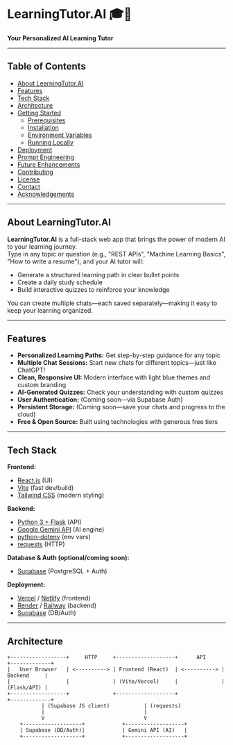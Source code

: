 # LearningTutor.AI 🎓🤖

**Your Personalized AI Learning Tutor**

---

## Table of Contents

- [About LearningTutor.AI](#about-learningtutorai)
- [Features](#features)
- [Tech Stack](#tech-stack)
- [Architecture](#architecture)
- [Getting Started](#getting-started)
  - [Prerequisites](#prerequisites)
  - [Installation](#installation)
  - [Environment Variables](#environment-variables)
  - [Running Locally](#running-locally)
- [Deployment](#deployment)
- [Prompt Engineering](#prompt-engineering)
- [Future Enhancements](#future-enhancements)
- [Contributing](#contributing)
- [License](#license)
- [Contact](#contact)
- [Acknowledgements](#acknowledgements)

---

## About LearningTutor.AI

**LearningTutor.AI** is a full-stack web app that brings the power of modern AI to your learning journey.  
Type in any topic or question (e.g., "REST APIs", "Machine Learning Basics", "How to write a resume"), and your AI tutor will:

- Generate a structured learning path in clear bullet points
- Create a daily study schedule
- Build interactive quizzes to reinforce your knowledge

You can create multiple chats—each saved separately—making it easy to keep your learning organized.

---

## Features

- **Personalized Learning Paths:** Get step-by-step guidance for any topic
- **Multiple Chat Sessions:** Start new chats for different topics—just like ChatGPT!
- **Clean, Responsive UI:** Modern interface with light blue themes and custom branding
- **AI-Generated Quizzes:** Check your understanding with custom quizzes
- **User Authentication:** (Coming soon—via Supabase Auth)
- **Persistent Storage:** (Coming soon—save your chats and progress to the cloud)
- **Free & Open Source:** Built using technologies with generous free tiers

---

## Tech Stack

**Frontend:**
- [React.js](https://react.dev/) (UI)
- [Vite](https://vitejs.dev/) (fast dev/build)
- [Tailwind CSS](https://tailwindcss.com/) (modern styling)

**Backend:**
- [Python 3 + Flask](https://flask.palletsprojects.com/) (API)
- [Google Gemini API](https://ai.google.dev/gemini-api/docs) (AI engine)
- [python-dotenv](https://pypi.org/project/python-dotenv/) (env vars)
- [requests](https://docs.python-requests.org/en/master/) (HTTP)

**Database & Auth (optional/coming soon):**
- [Supabase](https://supabase.com/) (PostgreSQL + Auth)

**Deployment:**
- [Vercel](https://vercel.com/) / [Netlify](https://netlify.com/) (frontend)
- [Render](https://render.com/) / [Railway](https://railway.app/) (backend)
- [Supabase](https://supabase.com/) (DB/Auth)

---

## Architecture

```text
+------------------+     HTTP     +-------------------+      API      +-------------+
|   User Browser   | <----------> | Frontend (React)  | <----------> | Backend     |
|                  |              | (Vite/Vercel)     |              | (Flask/API) |
+------------------+              +-------------------+              +-------------+
           | (Supabase JS client)           | (requests)
           |                                |
           V                                V
    +-------------------+            +-------------------+
    | Supabase (DB/Auth)|            | Gemini API (AI)   |
    +-------------------+            +-------------------+
